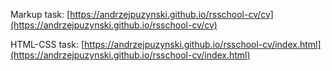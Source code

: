 Markup task: [https://andrzejpuzynski.github.io/rsschool-cv/cv](https://andrzejpuzynski.github.io/rsschool-cv/cv)

HTML-CSS task: [https://andrzejpuzynski.github.io/rsschool-cv/index.html](https://andrzejpuzynski.github.io/rsschool-cv/index.html)
